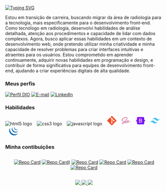 
[![Typing SVG](https://readme-typing-svg.demolab.com?font=Roboto&weight=500&size=35&pause=1000&color=0B2531&multiline=true&random=false&width=435&lines=Ol%C3%A1+,+sou+o+Edilson+Luciano+!+👋)](https://git.io/typing-svg)

Estou em transição de carreira, buscando migrar da área de radiologia para a tecnologia, mais especificamente para o desenvolvimento front-end. Como tecnólogo em radiologia, desenvolvi habilidades de análise detalhada, atenção aos procedimentos e capacidade de lidar com dados complexos. Agora, busco aplicar essas habilidades em um contexto de desenvolvimento web, onde pretendo utilizar minha criatividade e minha capacidade de resolver problemas para criar interfaces intuitivas e atraentes para os usuários. Estou comprometido em aprender continuamente, adquirir novas habilidades em programação e design, e contribuir de forma significativa para equipes de desenvolvimento front-end, ajudando a criar experiências digitais de alta qualidade.

### Meus perfis

[![Perfil DIO](https://img.shields.io/badge/-Meu%20Perfil%20na%20DIO-30A3DC?style=for-the-badge)](https://web.dio.me/users/edilson591)
[![E-mail](https://img.shields.io/badge/-Email-000?style=for-the-badge&logo=microsoft-outlook&logoColor=E94D5F)](mailto:edilson@gmail.com)
[![LinkedIn](https://img.shields.io/badge/-LinkedIn-000?style=for-the-badge&logo=linkedin&logoColor=30A3DC)](https://www.linkedin.com/in/edilson-luciano-0b59b3289/)

### Habilidades 
<div align="left" >
  <img src="https://cdn.jsdelivr.net/gh/devicons/devicon/icons/html5/html5-original.svg" height="30" alt="html5 logo"  />
  <img width="8" />
  <img src="https://cdn.jsdelivr.net/gh/devicons/devicon/icons/css3/css3-original.svg" height="30" alt="css3 logo"  />
  <img width="8" />
  <img src="https://cdn.jsdelivr.net/gh/devicons/devicon/icons/javascript/javascript-plain.svg" height="30" alt="javascript logo"  />
  <img width="8" />
  <img src="https://github.com/devicons/devicon/blob/v2.16.0/icons/git/git-plain.svg" height="30" alt="git logo"  />
  <img width="8" />
  <img src="https://github.com/devicons/devicon/blob/v2.16.0/icons/sass/sass-original.svg" height="30" alt="sass logo"  />
  <img width="8" />
  <img src="https://github.com/devicons/devicon/blob/v2.16.0/icons/bootstrap/bootstrap-original.svg" height="30" alt="boostrap logo"  />
  <img width="8" />
  <img src="https://github.com/devicons/devicon/blob/v2.16.0/icons/tailwindcss/tailwindcss-original.svg" height="30" alt="tailwind logo"  />
  <img width="8" />
  <img src="https://github.com/devicons/devicon/blob/v2.16.0/icons/jquery/jquery-original.svg" height="30" alt="tailwind logo"  />
</div>

### Minha contibuições 
<div align="center" style="display: flex">
  
[![Repo Card](https://github-readme-stats.vercel.app/api/pin/?username=edilson591&repo=landing-page-bootstrap&bg_color=000&border_color=30A3DC&show_icons=true&icon_color=30A3DC&title_color=E94D5F&text_color=FFF)](https://github.com/Edilson591/landing-page-bootstrap)
[![Repo Card](https://github-readme-stats.vercel.app/api/pin/?username=edilson591&repo=Calculator_Windows&bg_color=000&border_color=30A3DC&show_icons=true&icon_color=30A3DC&title_color=E94D5F&text_color=FFF)](https://github.com/Edilson591/Calculator_Windows))
[![Repo Card](https://github-readme-stats.vercel.app/api/pin/?username=edilson591&repo=exemplo-site-com-responsividade&bg_color=000&border_color=30A3DC&show_icons=true&icon_color=30A3DC&title_color=E94D5F&text_color=FFF)](https://github.com/Edilson591/exemplo-site-com-responsividade)
[![Repo Card](https://github-readme-stats.vercel.app/api/pin/?username=edilson591&repo=agenda-de-numeros&bg_color=000&border_color=30A3DC&show_icons=true&icon_color=30A3DC&title_color=E94D5F&text_color=FFF)](https://github.com/Edilson591/agenda-de-numeros)
[![Repo Card](https://github-readme-stats.vercel.app/api/pin/?username=edilson591&repo=lista-de-tarefas-interativa&bg_color=000&border_color=30A3DC&show_icons=true&icon_color=30A3DC&title_color=E94D5F&text_color=FFF)](https://github.com/Edilson591/lista-de-tarefas-interativa)
[![Repo Card](https://github-readme-stats.vercel.app/api/pin/?username=edilson591&repo=primeira-calculadora-com-react&bg_color=000&border_color=30A3DC&show_icons=true&icon_color=30A3DC&title_color=E94D5F&text_color=FFF)](https://github.com/Edilson591/primeira-calculadora-com-react)
</div>


<br>
<div align="center">
  <a href="https://github.com/edilson591">
  <img height="180em" src="https://github-readme-stats.vercel.app/api?username=edilson591&show_icons=true&theme=tokyonight&include_all_commits=true&count_private=true"/>
<img height="180em" src="https://github-readme-stats.vercel.app/api/top-langs/?username=edilson591&show_icons=true&theme=aura&count_private=true"/>
  <img height="180em" src="https://github-readme-stats.vercel.app/api/top-langs/?username=edilson591&layout=compact&langs_count=7&theme=tokyonight"/>
</div>
<div style="display: inline_block">
<br>

<!--
**Edilson591/Edilson591** is a ✨ _special_ ✨ repository because its `README.md` (this file) appears on your GitHub profile.

Here are some ideas to get you started:

- 🔭 I’m currently working on ...
- 🌱 I’m currently learning ...
- 👯 I’m looking to collaborate on ...
- 🤔 I’m looking for help with ...
- 💬 Ask me about ...
- 📫 How to reach me: ...
- 😄 Pronouns: ...
- ⚡ Fun fact: ...
-->
